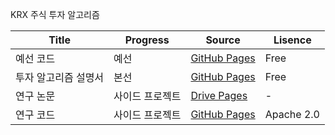 KRX 주식 투자 알고리즘

|Title|Progress|Source|Lisence|
|---|---|---|---|
|예선 코드|예선|[GitHub Pages](https://github.com/paulms77/KRX/blob/main/KRX_Project_paul77ms.ipynb)|Free|
|투자 알고리즘 설명서|본선|[GitHub Pages](https://github.com/paulms77/KRX/blob/main/%E1%84%90%E1%85%AE%E1%84%8C%E1%85%A1%E1%84%8B%E1%85%A1%E1%86%AF%E1%84%80%E1%85%A9%E1%84%85%E1%85%B5%E1%84%8C%E1%85%B3%E1%86%B7%E1%84%89%E1%85%A5%E1%86%AF%E1%84%86%E1%85%A7%E1%86%BC%E1%84%89%E1%85%A5_%E1%84%90%E1%85%B5%E1%86%B728_paul77ms.pdf)|Free|
|연구 논문|사이드 프로젝트|[Drive Pages](https://drive.google.com/file/d/1w75HZnvY-Cx5dHR7KNdrEYsqq_6Zy-by/view?usp=sharing)|-|
|연구 코드|사이드 프로젝트|[GitHub Pages](https://github.com/paulms77/BiLSTM-StockPrediction-Algorithm)|Apache 2.0|
